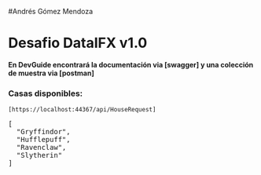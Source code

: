 #Andrés Gómez Mendoza
 # Desafio DataIFX v1.0

**En DevGuide encontrará la documentación via [swagger] y una colección de muestra via [postman]**


<h3>Casas disponibles: </h3> 
<code>[https://localhost:44367/api/HouseRequest]</code> <br>
<pre>[
  "Gryffindor",
  "Hufflepuff",
  "Ravenclaw",
  "Slytherin"
]</pre>
